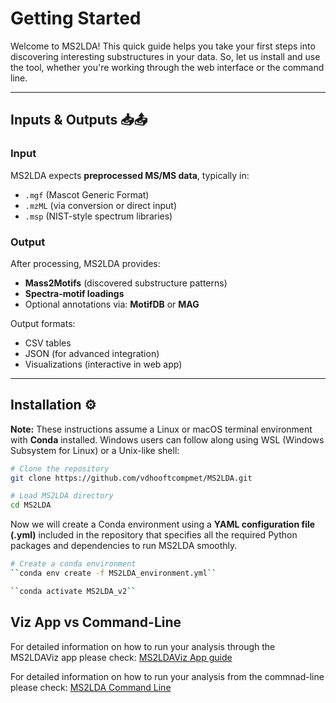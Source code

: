 # Getting Started

Welcome to MS2LDA! This quick guide helps you take your first steps into discovering interesting substructures in your data. So, let us install and use the tool, whether you're working through the web interface or the command line.

---

## Inputs & Outputs 📥📤

### Input
MS2LDA expects **preprocessed MS/MS data**, typically in:

- `.mgf`  (Mascot Generic Format)
- `.mzML` (via conversion or direct input)
- `.msp`  (NIST-style spectrum libraries)

### Output
After processing, MS2LDA provides:

- **Mass2Motifs** (discovered substructure patterns)
- **Spectra-motif loadings**
- Optional annotations via: **MotifDB** or **MAG**

Output formats:

- CSV tables
- JSON (for advanced integration)
- Visualizations (interactive in web app)

---

## Installation ⚙️

**Note:** These instructions assume a Linux or macOS terminal environment with **Conda** installed. Windows users can follow along using WSL (Windows Subsystem for Linux) or a Unix-like shell:

```bash
# Clone the repository
git clone https://github.com/vdhooftcompmet/MS2LDA.git

# Load MS2LDA directory
cd MS2LDA
```
Now we will create a Conda environment using a **YAML configuration file (.yml)** included in the repository that specifies all the required Python packages and dependencies to run MS2LDA smoothly.

```bash
# Create a conda environment 
``conda env create -f MS2LDA_environment.yml``

``conda activate MS2LDA_v2``
```

## Viz App vs Command-Line

For detailed information on how to run your analysis through the MS2LDAViz app please check: [MS2LDAViz App guide](../guide/MS2LDAViz_App.md)

For detailed information on how to run your analysis from the commnad-line please check: [MS2LDA Command Line](../guide/MS2LDA_Command_Line.md)



